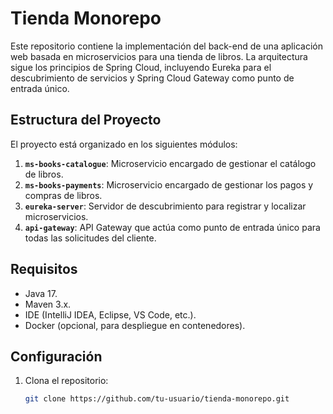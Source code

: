 # Tienda Monorepo

Este repositorio contiene la implementación del back-end de una aplicación web basada en microservicios para una tienda de libros. La arquitectura sigue los principios de Spring Cloud, incluyendo Eureka para el descubrimiento de servicios y Spring Cloud Gateway como punto de entrada único.

## Estructura del Proyecto

El proyecto está organizado en los siguientes módulos:

1. **`ms-books-catalogue`**: Microservicio encargado de gestionar el catálogo de libros.
2. **`ms-books-payments`**: Microservicio encargado de gestionar los pagos y compras de libros.
3. **`eureka-server`**: Servidor de descubrimiento para registrar y localizar microservicios.
4. **`api-gateway`**: API Gateway que actúa como punto de entrada único para todas las solicitudes del cliente.

## Requisitos

- Java 17.
- Maven 3.x.
- IDE (IntelliJ IDEA, Eclipse, VS Code, etc.).
- Docker (opcional, para despliegue en contenedores).

## Configuración

1. Clona el repositorio:
   ```bash
   git clone https://github.com/tu-usuario/tienda-monorepo.git